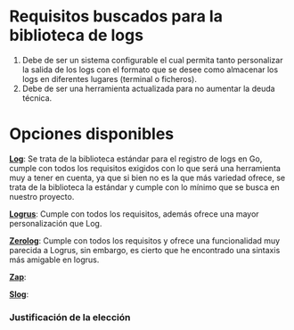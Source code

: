 # Requisitos buscados para la biblioteca de logs
1. Debe de ser un sistema configurable el cual permita tanto personalizar la salida de los logs con el formato que se desee como almacenar los logs en diferentes lugares (terminal o ficheros).
2. Debe de ser una herramienta actualizada para no aumentar la deuda técnica.

# Opciones disponibles

**[Log](https://pkg.go.dev/log)**: Se trata de la biblioteca estándar para el registro de logs en Go, cumple con todos los requisitos exigidos con lo que será una herramienta muy a tener en cuenta, ya que si bien no es la que más variedad ofrece, se trata de la biblioteca la estándar y cumple con lo mínimo que se busca en nuestro proyecto.

**[Logrus](https://pkg.go.dev/github.com/sirupsen/logrus)**: Cumple con todos los requisitos, además ofrece una mayor personalización que Log.

**[Zerolog](https://pkg.go.dev/github.com/rs/zerolog)**: Cumple con todos los requisitos y ofrece una funcionalidad muy parecida a Logrus, sin embargo, es cierto que he encontrado una sintaxis más amigable en logrus.

**[Zap](https://pkg.go.dev/go.uber.org/zap)**:

**[Slog](https://go.dev/blog/slog)**:

### Justificación de la elección